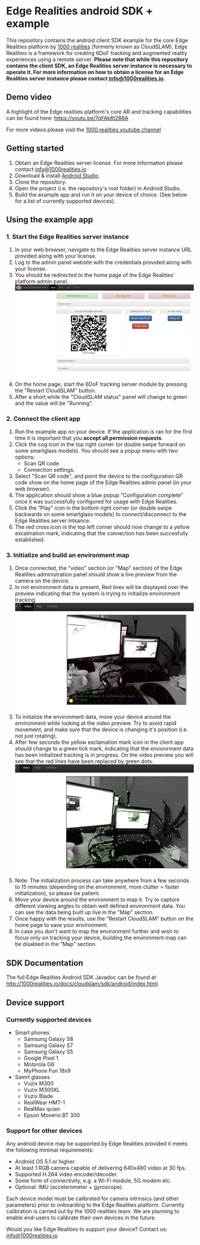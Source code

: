 # Edge Realities android SDK + example

This repository contains the android client SDK example for the core Edge Realities platform by [1000 realities](http://1000realities.io) (formerly known as CloudSLAM). Edge Realities is a framework for creating 6DoF tracking and augmented reality experiences using a remote server. 
**Please note that while this repository contains the client SDK, an Edge Realities server instance is necessary to operate it. For more information on how to obtain a license for an Edge Realities server instance please contact <info@1000realities.io>.**

## Demo video
A highlight of the Edge realities platform's core AR and tracking capabilities can be found here: <https://youtu.be/7qFAk6t288A>

For more videos please visit the [1000 realities youtube channel](https://www.youtube.com/channel/UCHrD8Ytr5FwLUt706l8dzIQ)

## Getting started
1. Obtain an Edge Realities server license. For more information please contact <info@1000realities.io>
2. Download & install [Android Studio](https://developer.android.com/studio/).
3. Clone the repository.
4. Open the project (i.e. the repository's root folder) in Android Studio.
5. Build the example app and run it on your device of choice. (See below for a list of currently supported devices).

## Using the example app
### 1. Start the Edge Realities server instance
1. In your web browser, navigate to the Edge Realities server instance URL provided along with your license.
2. Log to the admin panel website with the credentials provided along with your license.
3. You should be redirected to the home page of the Edge Realities' platform admin panel.
![home page](https://raw.githubusercontent.com/1000realities/edgerealities-sdk-android/master/doc/images/admin-panel-home.png)
4. On the home page, start the 6DoF tracking server module by pressing the "Restart CloudSLAM" button.
5. After a short while the "CloudSLAM status" panel will change to green and the value will be "Running". 

### 2. Connect the client app
1. Run the example app on your device. If the application is ran for the first time it is important that you **accept all permission requests**.
2. Click the cog icon in the top right corner (or double swipe forward on some smartglass models). You should see a popup menu with two options:
   - Scan QR code
   - Connection settings.
3. Select "Scan QR code", and point the device to the configuration QR code show on the home page of the Edge Realities admin panel (in your web browser).
4. The application should show a blue popup “Configuration complete” once it was successfully configured for usage with Edge Realities.
5. Click the “Play” icon in the bottom right corner (or double swipe backwards on some smartglass models) to connect/disconnect to the Edge Realities server intsance.
6. The red cross icon in the top left corner should now change to a yellow excalmation mark, indicating that the connection has been succesfully established.

### 3. Initialize and build an environment map
1. Once connected, the "video" section (or "Map" section) of the Edge Realities administration panel should show a live preview from the camera on the device.
2. In not environment data is present, Red lines will be displayed over the preview indicating that the system is trying to initialize environment tracking.
![env init](https://raw.githubusercontent.com/1000realities/edgerealities-sdk-android/master/doc/images/env-initialize.png)
3. To initialize the environment data, move your device around the environment while looking at the video preview. Try to avoid rapid movement, and make sure that the device is changing it's position (i.e. not just rotating).
4. After few seconds the yellow exclamation mark icon in the client app should change to a green tick mark, indicating that  the envionrment data has been initialized tracking is in progress. On the video preview you will see that the red lines have been replaced by green dots.
![env tracking](https://raw.githubusercontent.com/1000realities/edgerealities-sdk-android/master/doc/images/env-tracking.png)
5. Note: The initialization process can take anywhere from a few seconds to 15 minutes (depending on the environment, more clutter = faster initialization), so please be patient.
6. Move your device around the environment to map it. Try to capture different viewing angles to obtain well defined environment data. You can see the data being built up live in the "Map" section.
7. Once happy with the results, use the "Restart CloudSLAM" button on the home page to save your environment.
8. In case you don't want to map the environment further and wish to focus only on tracking your device, building the environment map can be disabled in the "Map" section.


## SDK Documentation

The full Edge Realities Android SDK Javadoc can be found at <http://1000realities.io/docs/cloudslam/sdk/android/index.html>.

## Device support
### Currently supported devices
- Smart phones
   - Samsung Galaxy S8
   - Samsung Galaxy S7
   - Samsung Galaxy S5
   - Google Pixel 1
   - Motorola G6
   - MyPhone Fun 18x9
- Samrt glasses
   - Vuzix M300
   - Vuzix M300XL
   - Vuzix Blade
   - RealWear HMT-1
   - RealMax quian
   - Epson Moverio BT 300

### Support for other devices
Any android device may be supported by Edge Realities provided it meets the following minimal requirements:
- Android OS 5.1 or higher.
- At least 1 RGB camera capable of delivering 640x480 video at 30 fps.
- Supported H.264 video encoder/decoder.
- Some form of connectivity, e.g. a Wi-Fi module, 5G modem etc.
- Optional: IMU (accelerometer + gyroscope).

Each device model must be calibrated for camera intrinsics (and other parameters) prior to onboarding to the Edge Realities platform. Currently calibration is carried out by the 1000 realities team. 
We are planning to enable end-users to calibrate their own devices in the future.

Would you like Edge Realities to support your device? Contact us: <info@1000realities.io>
